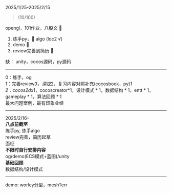 2025/1/25-2025/2/15  
> (10/100)

opengl，101作业，八股文  🚫  

1. 练手py，🚫 algo  (loc2 √)  
2. demo  🚫  
3. review完善到简历  🚫  

缺：
unity，cocos源码，py源码

---  
0：练手，og  
1：完善review*3，深挖*2，复习内容对照补充(cocosbook，py)*1  
2：cocos2dx*1，cocoscreator*1，设计模式 * 1，数据结构 * 1，entt * 1， gameplay * 1，算法回顾 * 1  
最大问题案例，最有印象业绩

---
2025/2/16-  
**八点前截至**  
练手py, 练手algo  
review完善，简历起草  
面经  
**不限时自行安排内容**  
og/demo(ECS模式+蓝图)/unity  
**基础回顾**  
数据结构/设计模式

---
demo: worley分型，meshTerr
